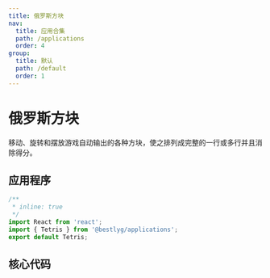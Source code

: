 ```yaml
---
title: 俄罗斯方块
nav:
  title: 应用合集
  path: /applications
  order: 4
group:
  title: 默认
  path: /default
  order: 1
---
```


# 俄罗斯方块

移动、旋转和摆放游戏自动输出的各种方块，使之排列成完整的一行或多行并且消除得分。

## 应用程序

```jsx
/**
 * inline: true
 */
import React from 'react';
import { Tetris } from '@bestlyg/applications';
export default Tetris;
```

## 核心代码

```ts

```
